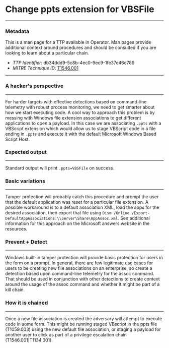 
# Change ppts extension for VBSFile

---

### Metadata

This is a man page for a TTP available in Operator. Man pages provide additional context around procedures and should be consulted if you are looking to learn about a particular chain.

- *TTP Identifier*: db34ddd9-5c8b-4ec0-9ec9-1fe37c46e789
- *MITRE Technique ID*: [T1546.001](https://attack.mitre.org/techniques/T1546/001)

---

### A hacker's perspective

---

For harder targets with effective detections based on command-line telemetry with robust process monitoring, we need to get smarter about how we start executing code. A cool way to approach this problem is by messing with Windows file extension associations to get different applications to open a payload. In this case we are associating `.ppts` with a VBScript extension which would allow us to stage VBScript code in a file ending in `.ppts` and execute it with the default Microsoft Windows Based Script Host. 

### Expected output

---

Standard output will print `.ppts=VBSFile` on success. 

### Basic variations

---

Tamper protection will probably catch this procedure and prompt the user that the default application was reset for a particular file extension. A possible workaround is to a default association XML, load the apps for the desired association, then export that file using `Dism /Online /Export-DefaultAppAssociations:\\Server\Share\AppAssoc.xml`. See additional information for this approach on the Microsoft answers website in the resources. 

### Prevent + Detect

---

Windows built-in tamper protection will provide basic protection for users in the form on a prompt. In general, there are few legitimate use cases for users to be creating new file associations on an enterprise, so create a detection based upon command-line telemetry for the assoc command. That should be used in conjunction with other detections to create context around the usage of the assoc command and whether it might be part of a kill chain. 

### How it is chained

---

Once a new file association is created the adversary will attempt to execute code in some form. This might be running staged VBscript in the ppts file (T1059.003) using the new default file association, or staging a payload for another user to click as part of a privilege escalation chain (T1546.001|T1134.001). 
